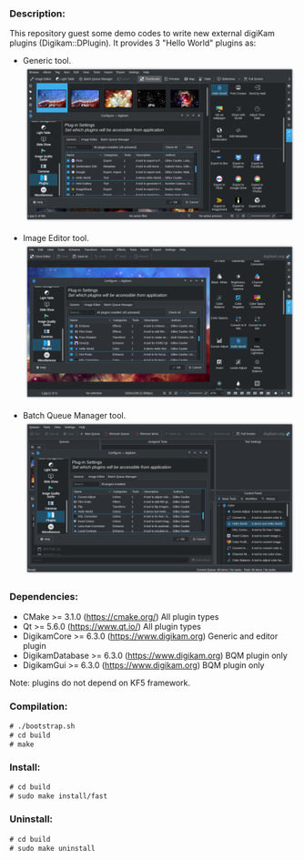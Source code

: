 ### Description:

This repository guest some demo codes to write new external digiKam plugins (Digikam::DPlugin).
It provides 3 "Hello World" plugins as:

- Generic tool.
  [![](data/digikam_generic_helloworld.png "Hello World Generic Plugin")](data/digikam_generic_helloworld.png)

- Image Editor tool.
  [![](data/digikam_editor_helloworld.png "Hello World Editor Plugin")](data/digikam_editor_helloworld.png)

- Batch Queue Manager tool.
  [![](data/digikam_bqm_helloworld.png "Hello World BQM Plugin")](data/digikam_bqm_helloworld.png)

### Dependencies:

- CMake           >= 3.1.0      (https://cmake.org/)            All plugin types
- Qt              >= 5.6.0      (https://www.qt.io/)            All plugin types
- DigikamCore     >= 6.3.0      (https://www.digikam.org)       Generic and editor plugin
- DigikamDatabase >= 6.3.0      (https://www.digikam.org)       BQM plugin only
- DigikamGui      >= 6.3.0      (https://www.digikam.org)       BQM plugin only

Note: plugins do not depend on KF5 framework.

### Compilation:

```
# ./bootstrap.sh
# cd build
# make
```

### Install:

```
# cd build
# sudo make install/fast
```

### Uninstall:

```
# cd build
# sudo make uninstall
```
